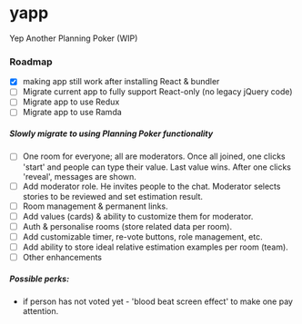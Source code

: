 # yapp
Yep Another Planning Poker (WIP)

### Roadmap
 - [x] making app still work after installing React & bundler
 - [ ] Migrate current app to fully support React-only (no legacy jQuery code)
 - [ ] Migrate app to use Redux
 - [ ] Migrate app to use Ramda
##### Slowly migrate to using Planning Poker functionality
 - [ ] One room for everyone; all are moderators. Once all joined, one clicks 'start' and people can type their value. Last value wins. After one clicks 'reveal', messages are shown.
 - [ ] Add moderator role. He invites people to the chat. Moderator selects stories to be reviewed and set estimation result.
 - [ ] Room management & permanent links.
 - [ ] Add values (cards) & ability to customize them for moderator.
 - [ ] Auth & personalise rooms (store related data per room).
 - [ ] Add customizable timer, re-vote buttons, role management, etc.
 - [ ] Add ability to store ideal relative estimation examples per room (team).
 - [ ] Other enhancements

##### Possible perks:
 - if person has not voted yet - 'blood beat screen effect' to make one pay attention.